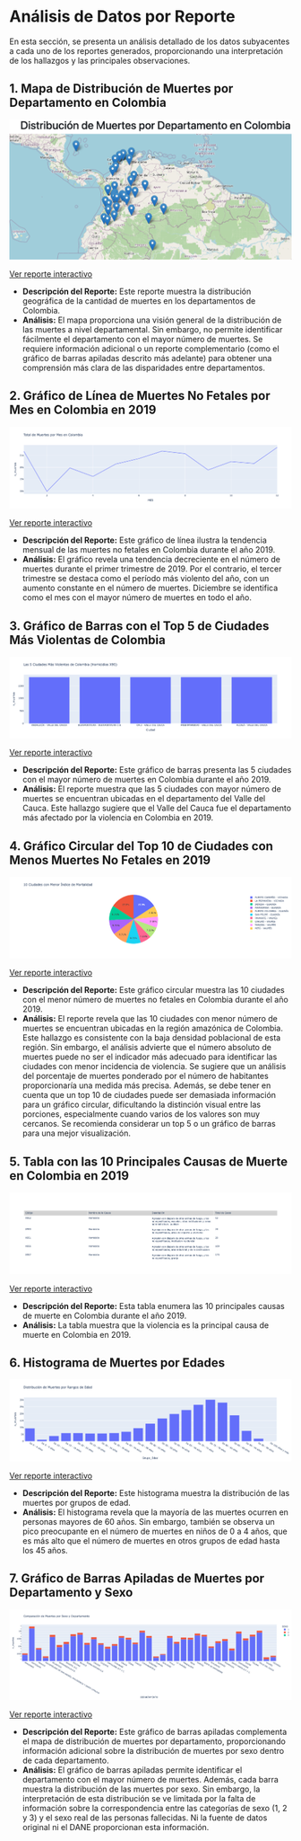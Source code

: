 # Análisis de Datos por Reporte

En esta sección, se presenta un análisis detallado de los datos subyacentes a cada uno de los reportes generados, proporcionando una interpretación de los hallazgos y las principales observaciones.

## 1. Mapa de Distribución de Muertes por Departamento en Colombia

![Reporte 1](reporte1.png)

[Ver reporte interactivo](https://act4-unid2-app1-998899473084.us-central1.run.app/mapa)

* **Descripción del Reporte:** Este reporte muestra la distribución geográfica de la cantidad de muertes en los departamentos de Colombia.
* **Análisis:** El mapa proporciona una visión general de la distribución de las muertes a nivel departamental. Sin embargo, no permite identificar fácilmente el departamento con el mayor número de muertes. Se requiere información adicional o un reporte complementario (como el gráfico de barras apiladas descrito más adelante) para obtener una comprensión más clara de las disparidades entre departamentos.

## 2. Gráfico de Línea de Muertes No Fetales por Mes en Colombia en 2019

![Reporte 2](reporte2.png)

[Ver reporte interactivo](https://act4-unid2-app1-998899473084.us-central1.run.app/lineas)

* **Descripción del Reporte:** Este gráfico de línea ilustra la tendencia mensual de las muertes no fetales en Colombia durante el año 2019.
* **Análisis:** El gráfico revela una tendencia decreciente en el número de muertes durante el primer trimestre de 2019. Por el contrario, el tercer trimestre se destaca como el período más violento del año, con un aumento constante en el número de muertes. Diciembre se identifica como el mes con el mayor número de muertes en todo el año.

## 3. Gráfico de Barras con el Top 5 de Ciudades Más Violentas de Colombia

![Reporte 3](reporte3.png)

[Ver reporte interactivo](https://act4-unid2-app1-998899473084.us-central1.run.app/barras)

* **Descripción del Reporte:** Este gráfico de barras presenta las 5 ciudades con el mayor número de muertes en Colombia durante el año 2019.
* **Análisis:** El reporte muestra que las 5 ciudades con mayor número de muertes se encuentran ubicadas en el departamento del Valle del Cauca. Este hallazgo sugiere que el Valle del Cauca fue el departamento más afectado por la violencia en Colombia en 2019.

## 4. Gráfico Circular del Top 10 de Ciudades con Menos Muertes No Fetales en 2019

![Reporte 4](reporte4.png)

[Ver reporte interactivo](https://act4-unid2-app1-998899473084.us-central1.run.app/circular)

* **Descripción del Reporte:** Este gráfico circular muestra las 10 ciudades con el menor número de muertes no fetales en Colombia durante el año 2019.
* **Análisis:** El reporte revela que las 10 ciudades con menor número de muertes se encuentran ubicadas en la región amazónica de Colombia. Este hallazgo es consistente con la baja densidad poblacional de esta región. Sin embargo, el análisis advierte que el número absoluto de muertes puede no ser el indicador más adecuado para identificar las ciudades con menor incidencia de violencia. Se sugiere que un análisis del porcentaje de muertes ponderado por el número de habitantes proporcionaría una medida más precisa.  Además, se debe tener en cuenta que un top 10 de ciudades puede ser demasiada información para un gráfico circular, dificultando la distinción visual entre las porciones, especialmente cuando varios de los valores son muy cercanos.  Se recomienda considerar un top 5 o un gráfico de barras para una mejor visualización.

## 5. Tabla con las 10 Principales Causas de Muerte en Colombia en 2019

![Reporte 5](reporte5.png)

[Ver reporte interactivo](https://act4-unid2-app1-998899473084.us-central1.run.app/tabla)

* **Descripción del Reporte:** Esta tabla enumera las 10 principales causas de muerte en Colombia durante el año 2019.
* **Análisis:** La tabla muestra que la violencia es la principal causa de muerte en Colombia en 2019.

## 6. Histograma de Muertes por Edades

![Reporte 6](reporte6.png)

[Ver reporte interactivo](https://act4-unid2-app1-998899473084.us-central1.run.app/histograma)

* **Descripción del Reporte:** Este histograma muestra la distribución de las muertes por grupos de edad.
* **Análisis:** El histograma revela que la mayoría de las muertes ocurren en personas mayores de 60 años. Sin embargo, también se observa un pico preocupante en el número de muertes en niños de 0 a 4 años, que es más alto que el número de muertes en otros grupos de edad hasta los 45 años.

## 7. Gráfico de Barras Apiladas de Muertes por Departamento y Sexo

![Reporte 7](reporte7.png)

[Ver reporte interactivo](https://act4-unid2-app1-998899473084.us-central1.run.app/barras_apiladas)

* **Descripción del Reporte:** Este gráfico de barras apiladas complementa el mapa de distribución de muertes por departamento, proporcionando información adicional sobre la distribución de muertes por sexo dentro de cada departamento.
* **Análisis:** El gráfico de barras apiladas permite identificar el departamento con el mayor número de muertes. Además, cada barra muestra la distribución de las muertes por sexo. Sin embargo, la interpretación de esta distribución se ve limitada por la falta de información sobre la correspondencia entre las categorías de sexo (1, 2 y 3) y el sexo real de las personas fallecidas. Ni la fuente de datos original ni el DANE proporcionan esta información.
